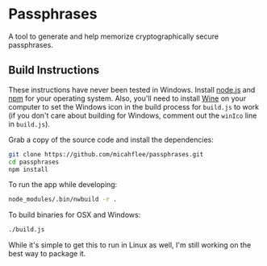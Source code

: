 # Passphrases

A tool to generate and help memorize cryptographically secure passphrases.

## Build Instructions

These instructions have never been tested in Windows. Install [node.js](https://nodejs.org/) and [npm](https://www.npmjs.com/) for your operating system. Also, you'll need to install [Wine](https://www.winehq.org/) on your computer to set the Windows icon in the build process for `build.js` to work (if you don't care about building for Windows, comment out the `winIco` line in `build.js`).

Grab a copy of the source code and install the dependencies:

```sh
git clone https://github.com/micahflee/passphrases.git
cd passphrases
npm install
```

To run the app while developing:

```sh
node_modules/.bin/nwbuild -r .
```

To build binaries for OSX and Windows:

```sh
./build.js
```

While it's simple to get this to run in Linux as well, I'm still working on the best way to package it.
